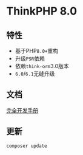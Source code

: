 ThinkPHP 8.0
===============

## 特性

* 基于PHP`8.0+`重构
* 升级`PSR`依赖
* 依赖`think-orm`3.0版本
* `6.0`/`6.1`无缝升级

## 文档

[完全开发手册](https://doc.thinkphp.cn)

## 更新
```bash
composer update
```